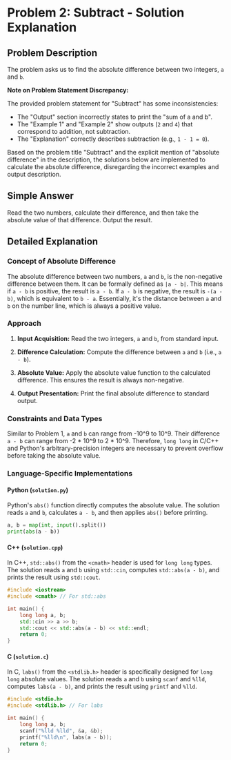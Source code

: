 # Problem 2: Subtract - Solution Explanation

## Problem Description

The problem asks us to find the absolute difference between two integers, `a` and `b`.

**Note on Problem Statement Discrepancy:**

The provided problem statement for "Subtract" has some inconsistencies:
- The "Output" section incorrectly states to print the "sum of a and b".
- The "Example 1" and "Example 2" show outputs (`2` and `4`) that correspond to addition, not subtraction.
- The "Explanation" correctly describes subtraction (e.g., `1 - 1 = 0`).

Based on the problem title "Subtract" and the explicit mention of "absolute difference" in the description, the solutions below are implemented to calculate the absolute difference, disregarding the incorrect examples and output description.

## Simple Answer

Read the two numbers, calculate their difference, and then take the absolute value of that difference. Output the result.

## Detailed Explanation

### Concept of Absolute Difference

The absolute difference between two numbers, `a` and `b`, is the non-negative difference between them. It can be formally defined as `|a - b|`. This means if `a - b` is positive, the result is `a - b`. If `a - b` is negative, the result is `-(a - b)`, which is equivalent to `b - a`. Essentially, it's the distance between `a` and `b` on the number line, which is always a positive value.

### Approach

1.  **Input Acquisition:** Read the two integers, `a` and `b`, from standard input.

2.  **Difference Calculation:** Compute the difference between `a` and `b` (i.e., `a - b`).

3.  **Absolute Value:** Apply the absolute value function to the calculated difference. This ensures the result is always non-negative.

4.  **Output Presentation:** Print the final absolute difference to standard output.

### Constraints and Data Types

Similar to Problem 1, `a` and `b` can range from -10^9 to 10^9. Their difference `a - b` can range from -2 * 10^9 to 2 * 10^9. Therefore, `long long` in C/C++ and Python's arbitrary-precision integers are necessary to prevent overflow before taking the absolute value.

### Language-Specific Implementations

#### Python (`solution.py`)

Python's `abs()` function directly computes the absolute value. The solution reads `a` and `b`, calculates `a - b`, and then applies `abs()` before printing.

```python
a, b = map(int, input().split())
print(abs(a - b))
```

#### C++ (`solution.cpp`)

In C++, `std::abs()` from the `<cmath>` header is used for `long long` types. The solution reads `a` and `b` using `std::cin`, computes `std::abs(a - b)`, and prints the result using `std::cout`.

```cpp
#include <iostream>
#include <cmath> // For std::abs

int main() {
    long long a, b;
    std::cin >> a >> b;
    std::cout << std::abs(a - b) << std::endl;
    return 0;
}
```

#### C (`solution.c`)

In C, `labs()` from the `<stdlib.h>` header is specifically designed for `long long` absolute values. The solution reads `a` and `b` using `scanf` and `%lld`, computes `labs(a - b)`, and prints the result using `printf` and `%lld`.

```c
#include <stdio.h>
#include <stdlib.h> // For labs

int main() {
    long long a, b;
    scanf("%lld %lld", &a, &b);
    printf("%lld\n", labs(a - b));
    return 0;
}
```
